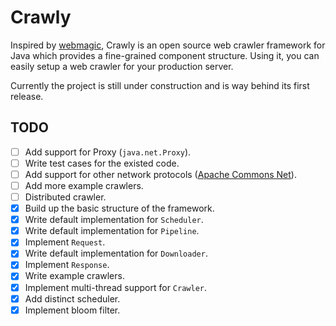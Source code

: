 # Crawly

Inspired by [webmagic](https://github.com/code4craft/webmagic), Crawly is an open source web crawler framework for Java which provides a fine-grained component structure. Using it, you can easily setup a web crawler for your production server.

Currently the project is still under construction and is way behind its first release.

## TODO

- [ ] Add support for Proxy (`java.net.Proxy`).
- [ ] Write test cases for the existed code.
- [ ] Add support for other network protocols ([Apache Commons Net](http://commons.apache.org/proper/commons-net/index.html)).
- [ ] Add more example crawlers.
- [ ] Distributed crawler.
- [x] Build up the basic structure of the framework.
- [x] Write default implementation for `Scheduler`.
- [x] Write default implementation for `Pipeline`.
- [x] Implement `Request`.
- [x] Write default implementation for `Downloader`.
- [x] Implement `Response`.
- [x] Write example crawlers.
- [x] Implement multi-thread support for `Crawler`.
- [x] Add distinct scheduler.
- [x] Implement bloom filter.
